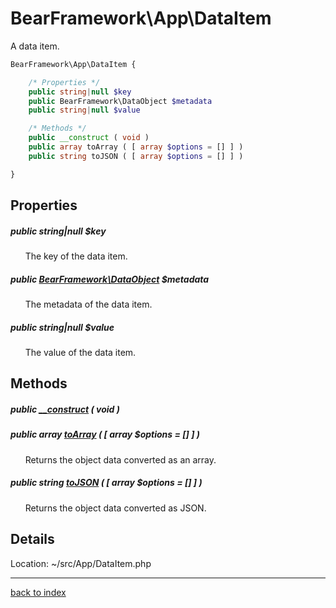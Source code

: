 # BearFramework\App\DataItem

A data item.

```php
BearFramework\App\DataItem {

	/* Properties */
	public string|null $key
	public BearFramework\DataObject $metadata
	public string|null $value

	/* Methods */
	public __construct ( void )
	public array toArray ( [ array $options = [] ] )
	public string toJSON ( [ array $options = [] ] )

}
```

## Properties

##### public string|null $key

&nbsp;&nbsp;&nbsp;&nbsp;&nbsp;&nbsp;The key of the data item.

##### public [BearFramework\DataObject](bearframework.dataobject.class.md) $metadata

&nbsp;&nbsp;&nbsp;&nbsp;&nbsp;&nbsp;The metadata of the data item.

##### public string|null $value

&nbsp;&nbsp;&nbsp;&nbsp;&nbsp;&nbsp;The value of the data item.

## Methods

##### public [__construct](bearframework.app.dataitem.__construct.method.md) ( void )

##### public array [toArray](bearframework.app.dataitem.toarray.method.md) ( [ array $options = [] ] )

&nbsp;&nbsp;&nbsp;&nbsp;&nbsp;&nbsp;Returns the object data converted as an array.

##### public string [toJSON](bearframework.app.dataitem.tojson.method.md) ( [ array $options = [] ] )

&nbsp;&nbsp;&nbsp;&nbsp;&nbsp;&nbsp;Returns the object data converted as JSON.

## Details

Location: ~/src/App/DataItem.php

---

[back to index](index.md)

